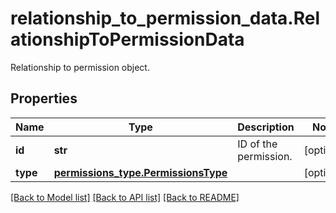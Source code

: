 # relationship_to_permission_data.RelationshipToPermissionData

Relationship to permission object.
## Properties
Name | Type | Description | Notes
------------ | ------------- | ------------- | -------------
**id** | **str** | ID of the permission. | [optional] 
**type** | [**permissions_type.PermissionsType**](PermissionsType.md) |  | [optional] 

[[Back to Model list]](../README.md#documentation-for-models) [[Back to API list]](../README.md#documentation-for-api-endpoints) [[Back to README]](../README.md)


